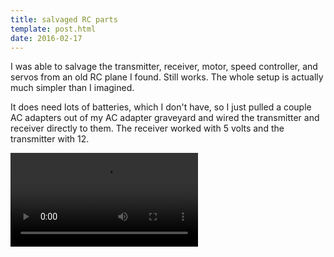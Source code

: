 ```yaml
---
title: salvaged RC parts
template: post.html
date: 2016-02-17
---
```


I was able to salvage the transmitter, receiver, motor, speed controller, and servos from an old RC plane I found.  Still works. The whole setup is actually much simpler than I imagined.

It does need lots of batteries, which I don't have, so I just pulled a couple AC adapters out of my AC adapter graveyard and wired the transmitter and receiver directly to them. The receiver worked with 5 volts and the transmitter with 12.

<video src="https://s3.amazonaws.com/rewferguson.com/img/Quadcopter/rc_test.mp4" controls></video>
